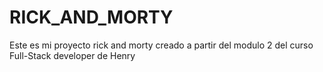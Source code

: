# RICK_AND_MORTY
Este es mi proyecto rick and morty creado a partir del modulo 2 del curso Full-Stack developer de Henry
